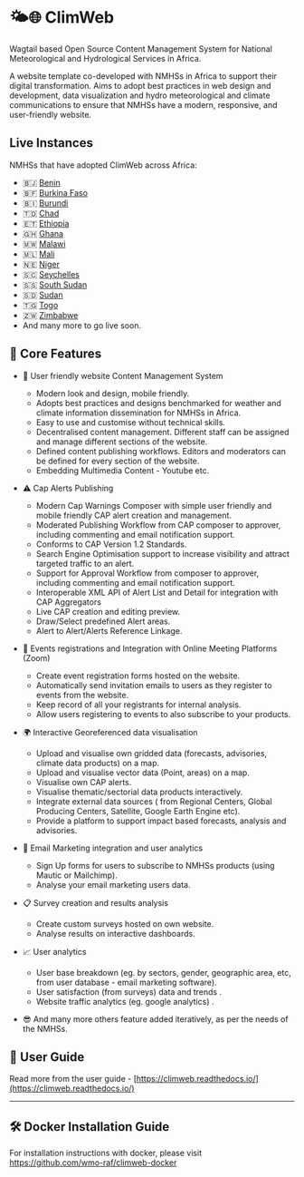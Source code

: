 # 🌤️🌐 ClimWeb

Wagtail based Open Source Content Management System for National Meteorological and Hydrological Services in Africa.

A website template co-developed with NMHSs in Africa to support their digital transformation. Aims to adopt best
practices in web design and development, data visualization and hydro meteorological and climate communications to
ensure that NMHSs have a modern, responsive, and user-friendly website.

## Live Instances
NMHSs that have adopted ClimWeb across Africa:
- 🇧🇯 [Benin](https://www.meteobenin.bj/)
- 🇧🇫 [Burkina Faso](https://www.meteoburkina.bf/)
- 🇧🇮 [Burundi](https://www.igebu.bi/)
- 🇹🇩 [Chad](https://www.meteotchad.org/)
- 🇪🇹 [Ethiopia](https://www.ethiomet.gov.et/)
- 🇬🇭 [Ghana](https://www.meteo.gov.gh/)
- 🇲🇼 [Malawi](https://www.metmalawi.gov.mw/)
- 🇲🇱 [Mali](https://www.malimeteo.ml/)
- 🇳🇪 [Niger](https://www.niger-meteo.ne/)
- 🇸🇨 [Seychelles](https://www.meteo.sc/)
- 🇸🇸 [South Sudan](https://meteosouthsudan.com.ss/)
- 🇸🇩 [Sudan](https://meteosudan.sd/)
- 🇹🇬 [Togo](https://www.anamet-togo.com/)
- 🇿🇼 [Zimbabwe](https://www.weatherzw.org.zw/)
- And many more to go live soon.


## 🌟 Core Features

- 🙂 User friendly website Content Management System
    - Modern look and design, mobile friendly.
    - Adopts best practices and designs benchmarked for weather and climate information dissemination for NMHSs in
      Africa.
    - Easy to use and customise without technical skills.
    - Decentralised content management. Different staff can be assigned and manage different sections of the website.
    - Defined content publishing workflows. Editors and moderators can be defined for every section of the website.
    - Embedding Multimedia Content - Youtube etc.

- ⚠️ Cap Alerts Publishing
    - Modern Cap Warnings Composer with simple user friendly and mobile friendly CAP alert creation and management.
    - Moderated Publishing Workflow from CAP composer to approver, including commenting and email notification support.
    - Conforms to CAP Version 1.2 Standards.
    - Search Engine Optimisation support to increase visibility and attract targeted traffic to an alert.
    - Support for Approval Workflow from composer to approver, including commenting and email notification support.
    - Interoperable XML API of Alert List and Detail for integration with CAP Aggregators
    - Live CAP creation and editing preview.
    - Draw/Select predefined Alert areas.
    - Alert to Alert/Alerts Reference Linkage.

- 📆 Events registrations and Integration with Online Meeting Platforms (Zoom)
    - Create event registration forms hosted on the website.
    - Automatically send invitation emails to users as they register to events from the website.
    - Keep record of all your registrants for internal analysis.
    - Allow users registering to events to also subscribe to your products.
- 🌍 Interactive Georeferenced data visualisation
    - Upload and visualise own gridded data (forecasts, advisories, climate data products) on a map.
    - Upload and visualise vector data (Point, areas) on a map.
    - Visualise own CAP alerts.
    - Visualise thematic/sectorial data products interactively.
    - Integrate external data sources ( from Regional Centers, Global Producing Centers, Satellite, Google Earth Engine
      etc).
    - Provide a platform to support impact based forecasts, analysis and advisories.

- 📧 Email Marketing integration and user analytics
    - Sign Up forms for users to subscribe to NMHSs products (using Mautic or Mailchimp).
    - Analyse your email marketing users data.
- 📋 Survey creation and results analysis
    - Create custom surveys hosted on own website.
    - Analyse results on interactive dashboards.
- 📈 User analytics
    - User base breakdown (eg. by sectors, gender, geographic area, etc, from user database - email marketing software).
    - User satisfaction (from surveys) data and trends .
    - Website traffic analytics (eg. google analytics) .
- 😎 And many more others feature added iteratively, as per the needs of the NMHSs.

## 📕 User Guide

Read more from the user
guide - [https://climweb.readthedocs.io/](https://climweb.readthedocs.io/)

---

## 🛠️ Docker Installation Guide

For installation instructions with docker, please visit https://github.com/wmo-raf/climweb-docker
